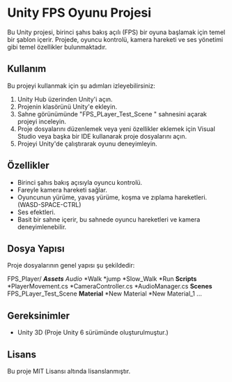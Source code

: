 # Unity FPS Oyunu Projesi

Bu Unity projesi, birinci şahıs bakış açılı (FPS) bir oyuna başlamak için temel bir şablon içerir. Projede, oyuncu kontrolü, kamera hareketi ve ses yönetimi gibi temel özellikler bulunmaktadır.

## Kullanım

Bu projeyi kullanmak için şu adımları izleyebilirsiniz:

1. Unity Hub üzerinden Unity'i açın.
2. Projenin klasörünü Unity'e ekleyin.
3. Sahne görünümünde "FPS_PLayer_Test_Scene  " sahnesini açarak projeyi inceleyin.
4. Proje dosyalarını düzenlemek veya yeni özellikler eklemek için Visual Studio veya başka bir IDE kullanarak proje dosyalarını açın.
5. Projeyi Unity'de çalıştırarak oyunu deneyimleyin.

## Özellikler

- Birinci şahıs bakış açısıyla oyuncu kontrolü.
- Fareyle kamera hareketi sağlar.
- Oyuncunun yürüme, yavaş yürüme, koşma ve zıplama hareketleri.(WASD-SPACE-CTRL)
- Ses efektleri.
- Basit bir sahne içerir, bu sahnede oyuncu hareketleri ve kamera deneyimlenebilir.

## Dosya Yapısı

Proje dosyalarının genel yapısı şu şekildedir:

FPS_Player/
***Assets***
  *Audio*
       *Walk
       *jump
       *Slow_Walk
       *Run
  **Scripts**
       *PlayerMovement.cs
       *CameraController.cs
       *AudioManager.cs
**Scenes**
       FPS_PLayer_Test_Scene
**Material**
       *New Material
       *New Material_1
 ...


## Gereksinimler

- Unity 3D (Proje Unity 6 sürümünde oluşturulmuştur.)

## Lisans

Bu proje MIT Lisansı altında lisanslanmıştır.
